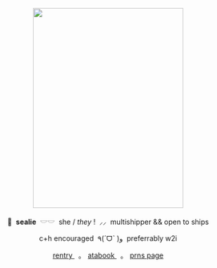<p align="center">
    <img src="https://file.garden/Z1OpYh3OMHUM4tMG/vincentrody.webp" width="300" height="400" />    
</p>

<p align="center">
    🦭 ‎ <b>sealie</b> ‎ 𓎟𓎟 ‎ she / <i>they</i> ! ‎ ⸝⸝ ‎ multishipper && open to ships
</p>
<p align="center">
    c+h encouraged ‎ ٩(ˊᗜˋ )و ‎ preferrably w2i
</p>
<p align="center">
<a align="center" href="https://rentry.co/ultimatec00k"> rentry </a> ‎ ‎ ｡ ‎ ‎ <a align="center" href="https://sorrowfulseal.atabook.org/"> atabook </a>  ‎ ‎ ｡ ‎ ‎ <a align="center" href="https://en.pronouns.page/@sorrowfulseal"> prns page </a>
</p>
